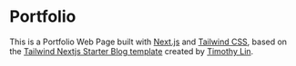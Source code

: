 # Portfolio

This is a Portfolio Web Page built with [Next.js](https://nextjs.org/) and [Tailwind CSS](https://tailwindcss.com/), based on the [Tailwind Nextjs Starter Blog template](https://github.com/timlrx/tailwind-nextjs-starter-blog) created by [Timothy Lin](https://twitter.com/timlrxx).
